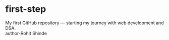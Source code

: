 # first-step
My first GitHub repository — starting my journey with web development and DSA.
<br>
author-Rohit Shinde
